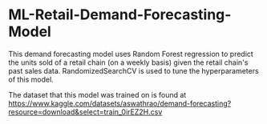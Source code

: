 # ML-Retail-Demand-Forecasting-Model

This demand forecasting model uses Random Forest regression to predict the units sold of a retail chain (on a weekly basis) given the retail chain's past sales data. RandomizedSearchCV is used to tune the hyperparameters of this model.

The dataset that this model was trained on is found at https://www.kaggle.com/datasets/aswathrao/demand-forecasting?resource=download&select=train_0irEZ2H.csv
